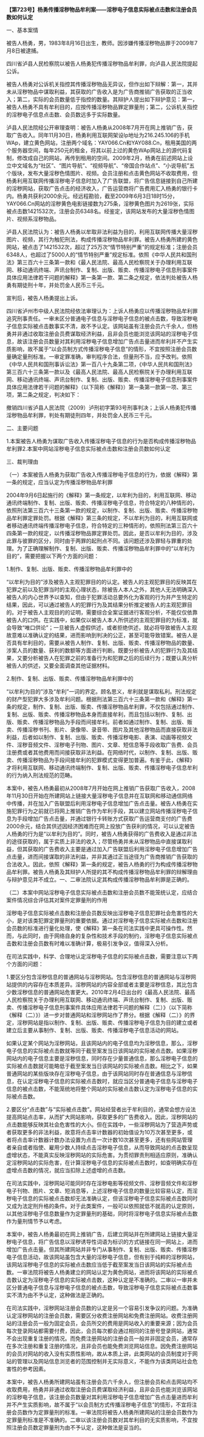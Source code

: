 **【第723号】杨勇传播淫秽物品牟利案——淫秽电子信息实际被点击数和注册会员数如何认定**

一、基本案情

被告人杨勇，男，1983年8月16日出生，教师。因涉嫌传播淫秽物品罪于2009年7月8日被逮捕。

四川省泸县人民检察院以被告人杨勇犯传播淫秽物品牟利罪，向泸县人民法院提起公诉。

被告人杨勇对公诉机关指控其传播淫秽物品无异议，但作出如下辩解：第一，其并未从淫秽物品中谋取利益，其获取的广告收入是为广告商推销广告获取的正当收入；第二，实际的会员数量低于指控的数量。其辩护人提出如下辩护意见：第一，被告人杨勇不具有牟利目的，应按传播淫秽物品罪定罪量刑；第二，公诉机关指控的淫秽电子信息点击数、会员数远多于实际数量。

泸县人民法院经公开审理查明：被告人杨勇从2008年7月开在网上推销广告，获取广告收入。同年11月30日，杨勇利用互联网架设Ip地址为216.245.106的手机WAp，建立黄色网站，注册两个域名：YAY066.Cn和YAY088.Cn，租用美国的两个服务器空间，每年250元的租金，将其以前上过的黄色WAp网站上的源代码复制，修改成自己的网站，再传到租用的空间。2009年2月，杨勇在前述网站上设立中文域名为“社区”、“图片导航”、“视频导航”、“帝国合作站点”、“小说导航”五个版块，发布大量淫秽色情图片、视频。会员注册和点击黄色网站不收取费用，但杨勇利用互联网传播淫秽电子信息时加入了广告联盟，将广告信息链接到自己所建的淫秽网站，获取广告点击的经济收入，广告运营商将广告费用汇入杨勇的银行卡内。杨勇共获利2000余元。经远程勘验，截至2009年6月3日18时15分，YAY066.Cn网站的淫秽黄色电影链接数为275条，淫秽黄色图片为2619张，实际被点击数1421532次，注册会员6348名。经鉴定，该网站发布的大量淫秽色情图片、视频系淫秽物品。

泸县人民法院认为：被告人杨勇以牟取非法利益为目的，利用互联网传播大量淫秽图片、视频，其行为触犯刑法，构成传播淫秽物品牟利罪。被告人杨勇所建的黄色网站，被点击了1421532次，超过了25万次“情节特别严重”的规定标准；注册会员6348人，也超过了5000人的“情节特别严重”规定标准。依照《中华人民共和国刑法》第三百六十三条第一款和《最人民法院、最高人民检察院关于办理利用互联网、移动通讯终端、声讯台制作、复制、出版、贩卖、传播淫秽电子信息刑事案件具体应用法律若干问题的解释》第一条第一款、第二条之规定，依法判处被告人杨勇有期徒刑十年，并处罚金人民币三千元。

宣判后，被告人杨勇提出上诉。

四川省泸州市中级人民法院经依法审理认为：上诉人杨勇应以传播淫秽物品牟利罪追究刑事责任。一审未区分普通电子信息与淫秽电子信息的被点击数，导致淫秽电子信息实际被点击数事实不清，故不予认定。该网站虽有注册会员六千余人，但杨勇并非通过收取注册会员费谋取经济利益，且非会员也能浏览该网站的淫秽电子信息，故该注册会员数量对其利用淫秽电子信息增加广告点击量进而牟利并不产生实质影响，故不属于“以会员制方式传播淫秽电子信息”的情形，不宜按照注册会员数量确定量刑标准。一审定罪准确，审判程序合法，但量刑不当，应予改判。依照《中华人民共和国刑事诉讼法》第一百八十九条第二项，《中华人民共和国刑法》第三百六十三条第一款以及《最高人民法院、最高人民检察院关于办理利用互联网、移动通讯终端、声讯台制作、复制、出版、贩卖、传播淫秽电子信息刑事案件具体应用法律若干问题的解释》（以下简称《解释》）第一条第一款第一项、第三项，第二条之规定，判决如下：

撤销四川省泸县人民法院（2009）泸刑初字第93号刑事判决；上诉人杨勇犯传播淫秽物品牟利罪，判处有期徒刑四年，并处罚金人民币三千元。

二、主要问题

1.本案被告人杨勇为谋取广告收入传播淫秽电子信息的行为是否构成传播淫秽物品牟利罪2.本案中网站淫秽电子信息实际被点击数和注册会员数如何认定

三、裁判理由

（一）本案被告人杨勇为获取广告收入传播淫秽电子信息的行为，依据《解释》第一条的规定，应当认定为传播淫秽物品牟利罪

2004年9月6日起施行的《解释》第一条规定，以牟利为目的，利用互联网、移动通讯终端制作、复制、出版、贩卖、传播淫秽电子信息，符合特定的八种情形的，依照刑法第三百六十三条第一款的规定，以制作、复制、出版、贩卖、传播淫秽物品牟利罪定罪处罚。根据《解释》第三条的规定，不以牟利为目的，利用互联网或者移动通讯终端传播淫秽电子信息，符合特定的三种情形的，依照刑法第三百六十四条第一款的规定，以传播淫秽物品罪定罪处罚。因此，是否以牟利为目的，涉及此罪与彼罪的区分，同时由于两罪的起刑点不同。该问题还涉及罪轻与罪重的处理。为了正确理解制作、复制、出版、贩卖、传播淫秽物品牟利罪中的“以牟利为目的”，需要把握以下两个方面的问题：

1.制作、复制、出版、贩卖、传播淫秽物品牟利罪中的

“以牟利为目的”涉及被告入主观犯罪目的的认定。被告人的主观犯罪目的反映其在犯罪之前以及犯罪当时的主观心理状态，除被告人本人之外，其他人无法明确深入被告人的内心世界予以查知，但由于犯罪活动总要外化为客观的行为并产生特定的结果，因此，可以通过被告人的犯罪行为及其结果分析推定被告人的主观犯罪目的。对于被告人主观目的的证明，需要综合全案证据进行客观分析，不能仅仅依靠被告人的口供。在实践中，如果仅以被告人本人所供述的主观犯罪目的为标准，就会导致“唯口供论”；一旦被告人虚假供述，或者拒绝供述，就必将导致被告人主观故意难以准确认定的结果，进而影响到判决的公正，甚至可能导致错案。被告人是否具有牟利目的，需要从被告人制作、复制、出版、贩卖、传播淫秽物品的数量、涉案人员的数量、获利的数额等方面进行判断。既要分析被告人的犯罪行为及其结果，又要分析被告人在犯罪之前的准备行为和犯罪之后的后续行为；既要认真分析被告人的供述，又要全面调查其他证据材料。

2.制作、复制、出版、贩卖、传播淫秽物品牟利罪中的

“以牟利为目的”涉及“牟利”一词的界定。顾名思义，牟利就是谋取私利。刑法规定的财产型犯罪大多涉及牟利问题。根据刑法第三百六十三条第一款和《解释》第一条的规定，制作、复制、出版、贩卖、传播淫秽物品牟利罪，不仅包括通过制作、复制、出版、贩卖、传播淫秽物品本身而直接牟利，而且包括以制作、复制、出版、贩卖、传播淫秽物品为手段而间接牟利。前者如通过制作、复制、出版、贩卖、传播淫秽书刊、影片、录像带、录音带、图片及其他淫秽物品而直接获取非法利益，后者如以制作、复制、出版、贩卖、传播淫秽电影、表演、动画等视频文件、淫秽音频文件、淫秽电子刊物、图片、文章、短信息等手段收取广告费、会员注册费或者其他费用而间接获取非法利益。在网络时代，以制作、复制、出版、贩卖、传播淫秽物品为手段间接牟利的犯罪模式变得更加普遍。有鉴于此，《解释》才将利用互联网、移动通讯终端制作、复制、出版、贩卖、传播淫秽电子信息牟利的行为纳入刑法规范的范畴。

本案中，被告人杨勇最初从2008年7月开始在网上推销广告获取广告收入，2008年11月30日开始在所建网站上链接大量淫秽电子信息并在互联网和移动通信网络中传播，并在加入广告联盟后利用淫秽电子信息增加广告点击量。被告人杨勇在实施犯罪行为之前就已将网上推销广告作为牟利手段，其以建立网站传播淫秽电子信息为手段增加广告点击量，并通过银行卡转账方式获取广告运营商支付的广告费2000佘元，结合其供述因经济困难而在网上投放广告获利的情况，可以认定被告人杨勇的行为是“以牟利为目的”。同时，被告人杨勇获得的广告费收入是通过非法的途径获取的，属于实质上非法的收入；尽管杨勇并未从淫秽物品中直接谋取利益，但其获取的广告费收入主要是通过加入广告联盟后利用淫秽电子信息增加广告点击量，进而间接谋取的非法利益，并非其通过正当途径为广告商推销广告获取的合法收入。因此，依照《解释》第一条的规定，被告人杨勇的行为构成传播淫秽物品牟利罪。被告人杨勇及其辩护人所提的其不构成传播淫秽物品牟利罪的辩解理由与辩护意见并不成立。一、二审法院认定其构成传播淫秽物品牟利罪是正确的。

（二）本案中网站淫秽电子信息实际被点击数和注册会员数不能笼统认定，应结合案件情况综合评估其对案件定罪量刑的作用

淫秽电子信息实际被点击数和注册会员数反映出淫秽电子信息犯罪社会危害性的大小，是对该类犯罪定罪量刑的重要依据。通过对淫秽电子信息实际被点击数和注册会员数的标准进行量化处理，使《解释》第一条在司法实践中更具可操作性。然而，与此同时，由于网络自身的复杂性和技术手段的制约，淫秽电子信息实际被点击数和注册会员数有时难以准确计算，极易引发争议，值得深入分析。

在司法实践中，科学、合理地认定淫秽电子信息的实际被点击数，需要注意以下两个方面的问题：

1.要区分包含淫秽信息的普通网站与淫秽网站。包含淫秽信息的普通网站与淫秽网站提供的内容存在本质差异。淫秽网站的内容全部或者主要是淫秽信息，其比包含少数淫秽信息的普通网站危害更大。2010年2月4日出台的《最高人民法院、最高人民检察院关于办理利用互联网、移动通讯终端、声讯台制作、复制、出版、贩卖、传播淫秽电子信息刑事案件具体应用法律若干问题的解释（二）》（以下简称《解释（二）》）进一步对普通网站和淫秽网站作了界分。根据《解释（二）》的界定，淫秽网站是指以制作、复制、出版、贩卖、传播淫秽电子信息为目的建立或者建立后主要从事制作、复制、出版、贩卖、传播淫秽电子信息活动的网站。

如果认定某个网站为淫秽网站，且该网站内的电子信息均为淫秽信息，那么，淫秽电子信息的实际被点击数就等同于截至案发当日该网站的实际被点击数。如果淫秽网站内的电子信息主要是淫秽信息，同时存在少量普通信息，那么淫秽电子信息的实际被点击数就可能略低于截至案发当日该网站的实际被点击数。相比之下，如果普通网站的某些版块存在淫秽电子信息，由于该网站同时存在普通信息与淫秽信息，在认定淫秽电子信息的实际被点击数时，就应当区分普通电子信息与淫秽电子信息的被点击数，不能笼统地将整个网站的实际被点击数认定为淫秽电子信息的实际被点击数。

2.要区分“点击数”与“实际被点击数”。网站经营者出于牟利目的，通常会想方设法提高网站点击率，从而扩大网站影响，获取更多的广告费收入。因此，淫秽网站的点击数能够反映其社会危害性的大小。但在实践中，一些淫秽网站为了营造声势或者获取更多的非法利益，故意将点击率计数器的初始值设为10万次甚至更多，或者将点击率计数器计数办法设置为点击一次计数10次甚至更多，还有些网站管理者亲自或者指使、雇用少数人持续点击淫秽电子信息，从而导致网站的点击数呈现虚增状态，不能真实反映淫秽网站的实际危害。为贯彻罪责刑相适应原则，准确认定淫秽网站的实际危害，在计算淫秽电子信息的实际被点击数时，如查明确实存在虚增点击数的情况，就应当扣除上述虚增的点击数。

在司法实践中，淫秽网站可能同时存在淫秽电影等视频文件、淫秽音频文件和淫秽电子刊物、图片、文章、短消息等，上述淫秽电子信息的数量比较容易认定，而淫秽电子信息的实际被点击数却无法准确认定，但该淫秽电子信息实际被点击数同时又成为法定刑升格的条件。对于此类案件，一般可以依照就低不就高的认定原则，以其他淫秽电子信息数量作为定罪量刑的基础，同时将淫秽电子信息实际被点击数作为量刑情节予以考虑。

本案中，被告人杨勇最初在网上推销广告，后建立网站并在所建网站上链接大量淫秽电子信息，将广告信息以淫秽诱导性词语为标识的方式链接在同一网站上，进而增加广告点击量。但其所建网站并非专门从事制作、复制、出版、贩卖、传播淫秽电子信息活动，故该网站虽包含大量的淫秽电子信息，但有别于纯粹的淫秽网站，该网站淫秽电子信息的实际被点击数应当低于截至案发当日该网站的实际被点击数。一审法院将被告人杨勇建立的网站认定为黄色网站，进而将该网站的实际被点击数认定为淫秽电子信息的实际被点击数，这种认定是不准确的。二审以一审并未区分普通电子信息与淫秽电子信息的被点击数，导致淫秽电子信息实际被点击数事实不清为由不予认定，这种做法是正确的。

在司法实践中，淫秽网站注册会员数的认定是另一个容易引发争议的问题。为准确认定淫秽网站的注册会员数，需要区分收费注册网站和免费注册网站。收费注册网站的注册会员一般为固定会员，会员所交的费用是网站收入的重要来源；因为会员每次登录网站都需要付费，因此，会员每次都会通过相同的注册号登录网站，通常不会出现重复注册的情况。而免费注册网站的注册会员一般并非固定会员，通常存在多次注册和重复注册的情况，且非会员也能免费浏览网站信息。因免费注册网站的会员对网站的收入没有实质性影响，故从本质上讲，此类网站的会员制度对于网站的管理以及网站信息浏览者的范围控制并无实际意义，不能作为该类网站社会危害性的参考因素。

本案中，被告人杨勇所建网站虽有注册会员六千余人，但注册会员和点击网站均不收取费用，杨勇并非通过收取注册会员费谋取经济利益，且非会员也能浏览该网站的淫秽电子信息，该注册会员数量对其利用淫秽电子信息增加广告点击量进而牟利并不产生实质影响，故不属于“以会员制方式传播淫秽电子信息”的情形，不宜将注册会员数作为定罪量刑的标准。一审法院将被告人杨勇所建网站的注册会员数作为定罪量刑标准是不准确的。二审以该注册会员数对其牟利目的无实质影响，不宜按照注册会员数定罪量刑为由不予认定，这种做法是妥当的。